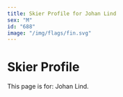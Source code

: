 ```yaml
---
title: Skier Profile for Johan Lind
sex: "M"
id: "688"
image: "/img/flags/fin.svg" 
---
```


# Skier Profile

This page is for: Johan Lind.
    